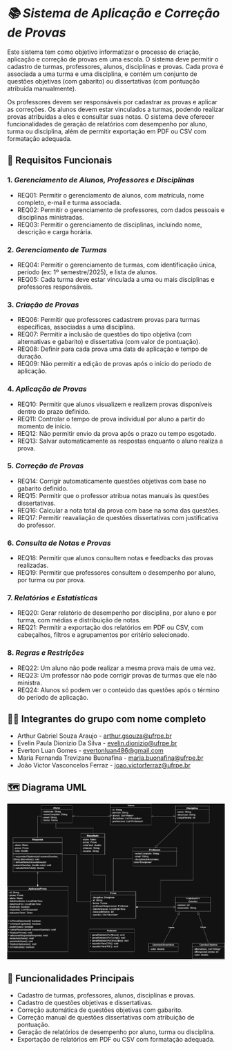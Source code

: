 # _📚 Sistema de Aplicação e Correção de Provas_
Este sistema tem como objetivo informatizar o processo de criação, aplicação e correção de provas em uma escola. 
O sistema deve permitir o cadastro de turmas, professores, alunos, disciplinas e provas. Cada prova é associada 
a uma turma e uma disciplina, e contém um conjunto de questões objetivas (com gabarito) ou dissertativas (com
pontuação atribuída manualmente).

Os professores devem ser responsáveis por cadastrar as provas e aplicar as correções. Os alunos devem estar 
vinculados a turmas, podendo realizar provas atribuídas a eles e consultar suas notas. O sistema deve oferecer 
funcionalidades de geração de relatórios com desempenho por aluno, turma ou disciplina, além de permitir 
exportação em PDF ou CSV com formatação adequada.

## 🎲 Requisitos Funcionais
### 1. _Gerenciamento de Alunos, Professores e Disciplinas_
   - REQ01: Permitir o gerenciamento de alunos, com matrícula, nome completo, e-mail e turma associada.
   - REQ02: Permitir o gerenciamento de professores, com dados pessoais e disciplinas ministradas.
   - REQ03: Permitir o gerenciamento de disciplinas, incluindo nome, descrição e carga horária.
### 2. _Gerenciamento de Turmas_
   - REQ04: Permitir o gerenciamento de turmas, com identificação única, período (ex: 1º semestre/2025), e lista de alunos.
   - REQ05: Cada turma deve estar vinculada a uma ou mais disciplinas e professores responsáveis.
### 3. _Criação de Provas_
   - REQ06: Permitir que professores cadastrem provas para turmas específicas, associadas a uma disciplina.
   - REQ07: Permitir a inclusão de questões do tipo objetiva (com alternativas e gabarito) e dissertativa (com valor de pontuação).
   - REQ08: Definir para cada prova uma data de aplicação e tempo de duração.
   - REQ09: Não permitir a edição de provas após o início do período de aplicação.
### 4. _Aplicação de Provas_
   - REQ10: Permitir que alunos visualizem e realizem provas disponíveis dentro do prazo definido.
   - REQ11: Controlar o tempo de prova individual por aluno a partir do momento de início.
   - REQ12: Não permitir envio da prova após o prazo ou tempo esgotado.
   - REQ13: Salvar automaticamente as respostas enquanto o aluno realiza a prova.
### 5. _Correção de Provas_
   - REQ14: Corrigir automaticamente questões objetivas com base no gabarito definido.
   - REQ15: Permitir que o professor atribua notas manuais às questões dissertativas.
   - REQ16: Calcular a nota total da prova com base na soma das questões.
   - REQ17: Permitir reavaliação de questões dissertativas com justificativa do professor.
### 6. _Consulta de Notas e Provas_
   - REQ18: Permitir que alunos consultem notas e feedbacks das provas realizadas.
   - REQ19: Permitir que professores consultem o desempenho por aluno, por turma ou por prova.
### 7. _Relatórios e Estatísticas_
   - REQ20: Gerar relatório de desempenho por disciplina, por aluno e por turma, com médias e distribuição de notas.
   - REQ21: Permitir a exportação dos relatórios em PDF ou CSV, com cabeçalhos, filtros e agrupamentos por critério selecionado.
### 8. _Regras e Restrições_
   - REQ22: Um aluno não pode realizar a mesma prova mais de uma vez.
   - REQ23: Um professor não pode corrigir provas de turmas que ele não ministra.
   - REQ24: Alunos só podem ver o conteúdo das questões após o término do período de aplicação.

## 👩‍💻 Integrantes do grupo com nome completo
* Arthur Gabriel Souza Araujo - arthur.gsouza@ufrpe.br
* Evelin Paula Dionizio Da Silva - evelin.dionizio@ufrpe.br
* Everton Luan Gomes - evertonluan486@gmail.com
* Maria Fernanda Trevizane Buonafina - maria.buonafina@ufrpe.br
* João Victor Vasconcelos Ferraz - joao.victorferraz@ufrpe.br
  
## 🗺️ Diagrama UML
![Pilares da AWS Well-Architected Framework](UML_Aplicacao_Prova.drawio.png)

## 🌟 Funcionalidades Principais
- Cadastro de turmas, professores, alunos, disciplinas e provas.
- Cadastro de questões objetivas e dissertativas.
- Correção automática de questões objetivas com gabarito.
- Correção manual de questões dissertativas com atribuição de pontuação.
- Geração de relatórios de desempenho por aluno, turma ou disciplina.
- Exportação de relatórios em PDF ou CSV com formatação adequada.


